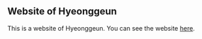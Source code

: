 ## Website of Hyeonggeun
This is a website of Hyeonggeun. You can see the website <a href="http://hyeonggeun.com">here</a>. 